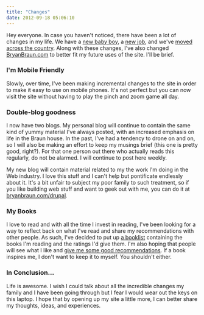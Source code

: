 ```yaml
---
title: "Changes"
date: 2012-09-18 05:06:10
---
```


Hey everyone. In case you haven't noticed, there have been a lot of changes in my life. We have a <a href="http://instagram.com/p/PlT3dZMAc-/" target="_blank" rel="noopener noreferrer" title="More on that, to come...">new baby boy</a>, a <a href="https://bryanbraun.com/2012/07/07/in-which-i-explain-how-i-got-my-dream-job/" target="_blank" rel="noopener noreferrer" title="FYI, it's pretty awesome">new job</a>, and we've [moved across the country][1]. Along with these changes, I've also changed [BryanBraun.com][2] to better fit my future uses of the site. I'll be brief.

 [1]: http://bryanbraun.com/2012/08/05/17-states-14-days/ "East coast, here we come!"
 [2]: http://bryanbraun.com

### I'm Mobile Friendly

Slowly, over time, I've been making incremental changes to the site in order to make it easy to use on mobile phones. It's not perfect but you can now visit the site without having to play the pinch and zoom game all day.

### Double-blog goodness

I now have two blogs. My personal blog will continue to contain the same kind of yummy material I've always posted, with an increased emphasis on life in the Braun house. In the past, I've had a tendency to drone on and on, so I will also be making an effort to keep my musings brief (this one is pretty good, right?). For that one person out there who actually reads this regularly, do not be alarmed. I will continue to post here weekly.

My new blog will contain material related to my the work I'm doing in the Web industry. I love this stuff and I can't help but pontificate endlessly about it. It's a bit unfair to subject my poor family to such treatment, so if you like building web stuff and want to geek out with me, you can do it at [bryanbraun.com/drupal][3].

 [3]: http://bryanbraun.com

### My Books

I love to read and with all the time I invest in reading, I've been looking for a way to reflect back on what I've read and share my recommendations with other people. As such, I've decided to put up [a booklist][4] containing the books I'm reading and the ratings I'd give them. I'm also hoping that people will see what I like and <a href="http://bryanbraun.com/contact" target="_blank" rel="noopener noreferrer" title="do it.">give me some good recommendations</a>. If a book inspires me, I don't want to keep it to myself. You shouldn't either.

 [4]: http://bryanbraun.com/books "My booklist"

### In Conclusion...

Life is awesome. I wish I could talk about all the incredible changes my family and I have been going through but I fear I would wear out the keys on this laptop. I hope that by opening up my site a little more, I can better share my thoughts, ideas, and experiences.
